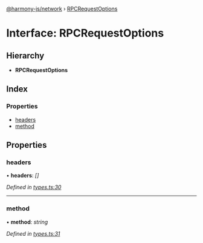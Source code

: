[@harmony-js/network](../globals.md) › [RPCRequestOptions](rpcrequestoptions.md)

# Interface: RPCRequestOptions

## Hierarchy

* **RPCRequestOptions**

## Index

### Properties

* [headers](rpcrequestoptions.md#headers)
* [method](rpcrequestoptions.md#method)

## Properties

###  headers

• **headers**: *[]*

*Defined in [types.ts:30](https://github.com/FireStack-Lab/Harmony-sdk-core/blob/436f358/packages/harmony-network/src/types.ts#L30)*

___

###  method

• **method**: *string*

*Defined in [types.ts:31](https://github.com/FireStack-Lab/Harmony-sdk-core/blob/436f358/packages/harmony-network/src/types.ts#L31)*
